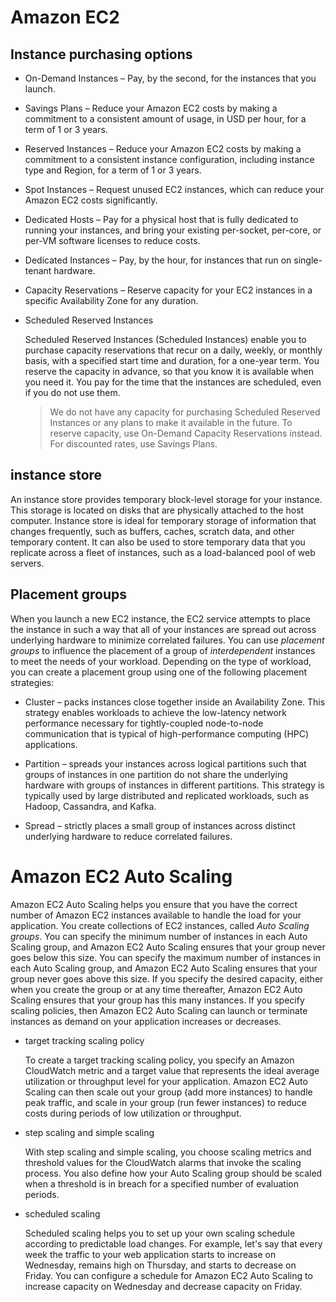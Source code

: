 # Amazon EC2

## Instance purchasing options

- On-Demand Instances – Pay, by the second, for the instances that you launch.

- Savings Plans – Reduce your Amazon EC2 costs by making a commitment to a consistent amount of usage, in USD per hour, for a term of 1 or 3 years.

- Reserved Instances – Reduce your Amazon EC2 costs by making a commitment to a consistent instance configuration, including instance type and Region, for a term of 1 or 3 years.

- Spot Instances – Request unused EC2 instances, which can reduce your Amazon EC2 costs significantly.

- Dedicated Hosts – Pay for a physical host that is fully dedicated to running your instances, and bring your existing per-socket, per-core, or per-VM software licenses to reduce costs.

- Dedicated Instances – Pay, by the hour, for instances that run on single-tenant hardware.

- Capacity Reservations – Reserve capacity for your EC2 instances in a specific Availability Zone for any duration.

- Scheduled Reserved Instances

    Scheduled Reserved Instances (Scheduled Instances) enable you to purchase capacity reservations that recur on a daily, weekly, or monthly basis, with a specified start time and duration, for a one-year term. You reserve the capacity in advance, so that you know it is available when you need it. You pay for the time that the instances are scheduled, even if you do not use them.

    > We do not have any capacity for purchasing Scheduled Reserved Instances or any plans to make it available in the future. To reserve capacity, use On-Demand Capacity Reservations instead. For discounted rates, use Savings Plans.

## instance store

An instance store provides temporary block-level storage for your instance. This storage is located on disks that are physically attached to the host computer. Instance store is ideal for temporary storage of information that changes frequently, such as buffers, caches, scratch data, and other temporary content. It can also be used to store temporary data that you replicate across a fleet of instances, such as a load-balanced pool of web servers.

## Placement groups

When you launch a new EC2 instance, the EC2 service attempts to place the instance in such a way that all of your instances are spread out across underlying hardware to minimize correlated failures. You can use *placement groups* to influence the placement of a group of *interdependent* instances to meet the needs of your workload. Depending on the type of workload, you can create a placement group using one of the following placement strategies:

- Cluster – packs instances close together inside an Availability Zone. This strategy enables workloads to achieve the low-latency network performance necessary for tightly-coupled node-to-node communication that is typical of high-performance computing (HPC) applications.

- Partition – spreads your instances across logical partitions such that groups of instances in one partition do not share the underlying hardware with groups of instances in different partitions. This strategy is typically used by large distributed and replicated workloads, such as Hadoop, Cassandra, and Kafka.

- Spread – strictly places a small group of instances across distinct underlying hardware to reduce correlated failures.

# Amazon EC2 Auto Scaling

Amazon EC2 Auto Scaling helps you ensure that you have the correct number of Amazon EC2 instances available to handle the load for your application. You create collections of EC2 instances, called *Auto Scaling groups*. You can specify the minimum number of instances in each Auto Scaling group, and Amazon EC2 Auto Scaling ensures that your group never goes below this size. You can specify the maximum number of instances in each Auto Scaling group, and Amazon EC2 Auto Scaling ensures that your group never goes above this size. If you specify the desired capacity, either when you create the group or at any time thereafter, Amazon EC2 Auto Scaling ensures that your group has this many instances. If you specify scaling policies, then Amazon EC2 Auto Scaling can launch or terminate instances as demand on your application increases or decreases.

- target tracking scaling policy

    To create a target tracking scaling policy, you specify an Amazon CloudWatch metric and a target value that represents the ideal average utilization or throughput level for your application. Amazon EC2 Auto Scaling can then scale out your group (add more instances) to handle peak traffic, and scale in your group (run fewer instances) to reduce costs during periods of low utilization or throughput.

- step scaling and simple scaling

    With step scaling and simple scaling, you choose scaling metrics and threshold values for the CloudWatch alarms that invoke the scaling process. You also define how your Auto Scaling group should be scaled when a threshold is in breach for a specified number of evaluation periods.

- scheduled scaling

    Scheduled scaling helps you to set up your own scaling schedule according to predictable load changes. For example, let's say that every week the traffic to your web application starts to increase on Wednesday, remains high on Thursday, and starts to decrease on Friday. You can configure a schedule for Amazon EC2 Auto Scaling to increase capacity on Wednesday and decrease capacity on Friday.
